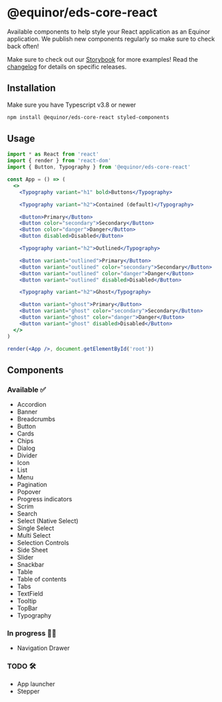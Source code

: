 # @equinor/eds-core-react

Available components to help style your React application as an Equinor application. We publish new components regularly so make sure to check back often!

Make sure to check out our [Storybook](https://eds-storybook-react.azurewebsites.net/) for more examples!
Read the [changelog](https://github.com/equinor/design-system/blob/develop/libraries/core-react/CHANGELOG.md) for details on specific releases.

## Installation
Make sure you have Typescript v3.8 or newer

```sh
npm install @equinor/eds-core-react styled-components
```

## Usage

```jsx
import * as React from 'react'
import { render } from 'react-dom'
import { Button, Typography } from '@equinor/eds-core-react'

const App = () => (
  <>
    <Typography variant="h1" bold>Buttons</Typography>

    <Typography variant="h2">Contained (default)</Typography>

    <Button>Primary</Button>
    <Button color="secondary">Secondary</Button>
    <Button color="danger">Danger</Button>
    <Button disabled>Disabled</Button>

    <Typography variant="h2">Outlined</Typography>

    <Button variant="outlined">Primary</Button>
    <Button variant="outlined" color="secondary">Secondary</Button>
    <Button variant="outlined" color="danger">Danger</Button>
    <Button variant="outlined" disabled>Disabled</Button>

    <Typography variant="h2">Ghost</Typography>

    <Button variant="ghost">Primary</Button>
    <Button variant="ghost" color="secondary">Secondary</Button>
    <Button variant="ghost" color="danger">Danger</Button>
    <Button variant="ghost" disabled>Disabled</Button>
  </>
)

render(<App />, document.getElementById('root'))
```


## Components

### Available ✅

- Accordion
- Banner
- Breadcrumbs
- Button
- Cards
- Chips
- Dialog
- Divider
- Icon
- List
- Menu
- Pagination
- Popover
- Progress indicators
- Scrim
- Search
- Select (Native Select)
- Single Select
- Multi Select
- Selection Controls
- Side Sheet
- Slider
- Snackbar
- Table
- Table of contents
- Tabs
- TextField
- Tooltip
- TopBar
- Typography

### In progress 👷‍♀️

- Navigation Drawer

### TODO 🛠️

- App launcher
- Stepper

